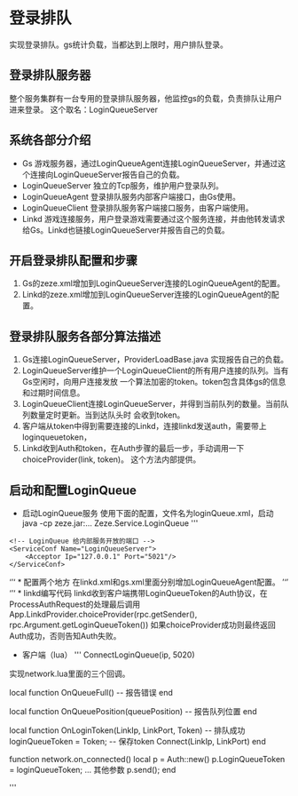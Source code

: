 # 登录排队
实现登录排队。gs统计负载，当都达到上限时，用户排队登录。

## 登录排队服务器
整个服务集群有一台专用的登录排队服务器，他监控gs的负载，负责排队让用户进来登录。
这个取名：LoginQueueServer

## 系统各部分介绍
* Gs
游戏服务器，通过LoginQueueAgent连接LoginQueueServer，并通过这个连接向LoginQueueServer报告自己的负载。
* LoginQueueServer
独立的Tcp服务，维护用户登录队列。
* LoginQueueAgent
登录排队服务内部客户端接口，由Gs使用。
* LoginQueueClient
登录排队服务客户端接口服务，由客户端使用。
* Linkd
游戏连接服务，用户登录游戏需要通过这个服务连接，并由他转发请求给Gs。Linkd也链接LoginQueueServer并报告自己的负载。

## 开启登录排队配置和步骤
1. Gs的zeze.xml增加到LoginQueueServer连接的LoginQueueAgent的配置。
2. Linkd的zeze.xml增加到LoginQueueServer连接的LoginQueueAgent的配置。

## 登录排队服务各部分算法描述
1. Gs连接LoginQueueServer，ProviderLoadBase.java 实现报告自己的负载。
2. LoginQueueServer维护一个LoginQueueClient的所有用户连接的队列。当有Gs空闲时，向用户连接发放
    一个算法加密的token。token包含具体gs的信息和过期时间信息。
3. LoginQueueClient连接LoginQueueServer，并得到当前队列的数量。当前队列数量定时更新。当到达队头时
    会收到token。
4. 客户端从token中得到需要连接的Linkd，连接linkd发送auth，需要带上loginqueuetoken，
5. Linkd收到Auth和token，在Auth步骤的最后一步，手动调用一下choiceProvider(link, token)。
    这个方法内部提供。

## 启动和配置LoginQueue
* 启动LoginQueue服务
使用下面的配置，文件名为loginQueue.xml，启动 java -cp zeze.jar:... Zeze.Service.LoginQueue
'''
<?xml version="1.0" encoding="utf-8"?>

<zeze>
	<!-- LoginQueue 给登录用户开放的端口 -->
	<ServiceConf Name="LoginQueue">
		<Acceptor Ip="127.0.0.1" Port="5020"/>
	</ServiceConf>

	<!-- LoginQueue 给内部服务开放的端口 -->
	<ServiceConf Name="LoginQueueServer">
		<Acceptor Ip="127.0.0.1" Port="5021"/>
	</ServiceConf>
</zeze>
‘’‘
* 配置两个地方
在linkd.xml和gs.xml里面分别增加LoginQueueAgent配置。
’‘’
	<ServiceConf Name="LoginQueueAgent">
		<Connector HostNameOrAddress="127.0.0.1" Port="5021"/>
	</ServiceConf>
‘’‘
* linkd编写代码
linkd收到客户端携带LoginQueueToken的Auth协议，在ProcessAuthRequest的处理最后调用
App.LinkdProvider.choiceProvider(rpc.getSender(), rpc.Argument.getLoginQueueToken())
如果choiceProvider成功则最终返回Auth成功，否则告知Auth失败。

* 客户端（lua）
'''
ConnectLoginQueue(ip, 5020)

实现network.lua里面的三个回调。

local function OnQueueFull()
	-- 报告错误
end

local function OnQueuePosition(queuePosition)
	-- 报告队列位置
end

local function OnLoginToken(LinkIp, LinkPort, Token)
	-- 排队成功
	loginQueueToken = Token;  -- 保存token
	Connect(LinkIp, LinkPort)
end

function network.on_connected()
	local p = Auth::new()
	p.LoginQueueToken = loginQueueToken;
	... 其他参数
	p.send();
end

'''
